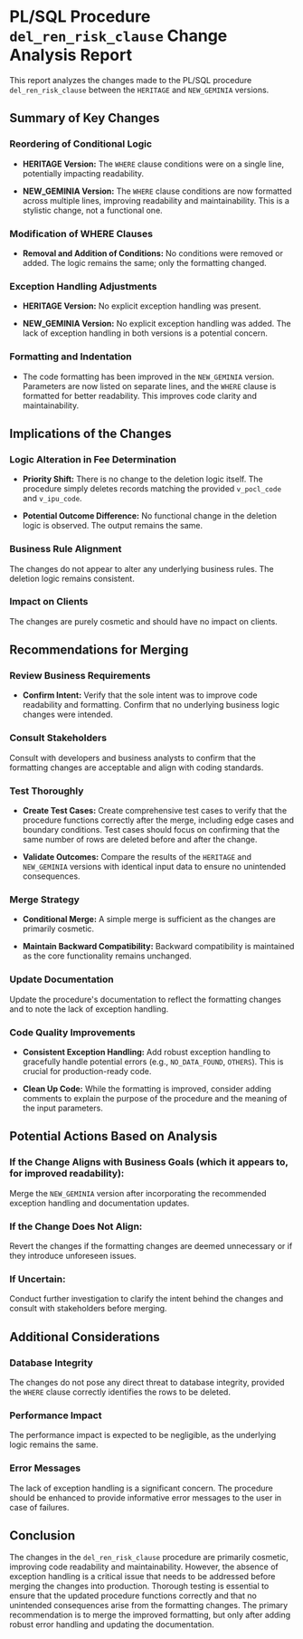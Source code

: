 # PL/SQL Procedure `del_ren_risk_clause` Change Analysis Report

This report analyzes the changes made to the PL/SQL procedure `del_ren_risk_clause` between the `HERITAGE` and `NEW_GEMINIA` versions.

## Summary of Key Changes

### Reordering of Conditional Logic

* **HERITAGE Version:** The `WHERE` clause conditions were on a single line, potentially impacting readability.

* **NEW_GEMINIA Version:** The `WHERE` clause conditions are now formatted across multiple lines, improving readability and maintainability.  This is a stylistic change, not a functional one.

### Modification of WHERE Clauses

* **Removal and Addition of Conditions:** No conditions were removed or added. The logic remains the same; only the formatting changed.

### Exception Handling Adjustments

* **HERITAGE Version:** No explicit exception handling was present.

* **NEW_GEMINIA Version:** No explicit exception handling was added.  The lack of exception handling in both versions is a potential concern.

### Formatting and Indentation

* The code formatting has been improved in the `NEW_GEMINIA` version.  Parameters are now listed on separate lines, and the `WHERE` clause is formatted for better readability.  This improves code clarity and maintainability.


## Implications of the Changes

### Logic Alteration in Fee Determination

* **Priority Shift:** There is no change to the deletion logic itself.  The procedure simply deletes records matching the provided `v_pocl_code` and `v_ipu_code`.

* **Potential Outcome Difference:** No functional change in the deletion logic is observed. The output remains the same.

### Business Rule Alignment

The changes do not appear to alter any underlying business rules.  The deletion logic remains consistent.

### Impact on Clients

The changes are purely cosmetic and should have no impact on clients.


## Recommendations for Merging

### Review Business Requirements

* **Confirm Intent:** Verify that the sole intent was to improve code readability and formatting.  Confirm that no underlying business logic changes were intended.

### Consult Stakeholders

Consult with developers and business analysts to confirm that the formatting changes are acceptable and align with coding standards.

### Test Thoroughly

* **Create Test Cases:** Create comprehensive test cases to verify that the procedure functions correctly after the merge, including edge cases and boundary conditions.  Test cases should focus on confirming that the same number of rows are deleted before and after the change.

* **Validate Outcomes:**  Compare the results of the `HERITAGE` and `NEW_GEMINIA` versions with identical input data to ensure no unintended consequences.

### Merge Strategy

* **Conditional Merge:** A simple merge is sufficient as the changes are primarily cosmetic.

* **Maintain Backward Compatibility:** Backward compatibility is maintained as the core functionality remains unchanged.

### Update Documentation

Update the procedure's documentation to reflect the formatting changes and to note the lack of exception handling.

### Code Quality Improvements

* **Consistent Exception Handling:** Add robust exception handling to gracefully handle potential errors (e.g., `NO_DATA_FOUND`, `OTHERS`).  This is crucial for production-ready code.

* **Clean Up Code:**  While the formatting is improved, consider adding comments to explain the purpose of the procedure and the meaning of the input parameters.


## Potential Actions Based on Analysis

### If the Change Aligns with Business Goals (which it appears to, for improved readability):

Merge the `NEW_GEMINIA` version after incorporating the recommended exception handling and documentation updates.

### If the Change Does Not Align:

Revert the changes if the formatting changes are deemed unnecessary or if they introduce unforeseen issues.

### If Uncertain:

Conduct further investigation to clarify the intent behind the changes and consult with stakeholders before merging.


## Additional Considerations

### Database Integrity

The changes do not pose any direct threat to database integrity, provided the `WHERE` clause correctly identifies the rows to be deleted.

### Performance Impact

The performance impact is expected to be negligible, as the underlying logic remains the same.

### Error Messages

The lack of exception handling is a significant concern.  The procedure should be enhanced to provide informative error messages to the user in case of failures.


## Conclusion

The changes in the `del_ren_risk_clause` procedure are primarily cosmetic, improving code readability and maintainability.  However, the absence of exception handling is a critical issue that needs to be addressed before merging the changes into production.  Thorough testing is essential to ensure that the updated procedure functions correctly and that no unintended consequences arise from the formatting changes.  The primary recommendation is to merge the improved formatting, but only after adding robust error handling and updating the documentation.

